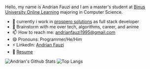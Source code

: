 ### 

<!--
**AndrianFauzi/AndrianFauzi** is a ✨ _special_ ✨ repository because its `README.md` (this file) appears on your GitHub profile.

Here are some ideas to get you started:

- 🔭 I’m currently working on ...
- 🌱 I’m currently learning ...
- 👯 I’m looking to collaborate on ...
- 🤔 I’m looking for help with ...
- 💬 Ask me about ...
- 📫 How to reach me: ...
- 😄 Pronouns: ...
- ⚡ Fun fact: ...
-->
Hello, my name is Andrian Fauzi and I am a master's student at [Binus University Online Learning](https://onlinelearning.binus.ac.id/) majoring in Computer Science.

- 🔭 currently i work in [prospero solutions](https://prosperosolutions.co.id/) as full stack developer
- 💬 Brainstorm with me over tech, algorithms, career, and anime 
- 📫 How to reach me: andrianfauzi1995@gmail.com
- 😄 Pronouns: Programmer/He/Him
- ⚡ LinkedIn: [Andrian Fauzi](https://www.linkedin.com/in/andrian-fauzi/) 
- 📝 [Resume](https://drive.google.com/file/d/1O0eL4hX5-Lk3UblKU3a-kCZEBO-8mfow/view?usp=sharing)

<!--
**Languages and Tools:** 

![JavaScript](https://img.shields.io/badge/-JavaScript-black?logo=javascript&style=social)&nbsp;&nbsp;
![HTML5](https://img.shields.io/badge/-HTML5-black?logo=html5&style=social)&nbsp;&nbsp;
![CSS3](https://img.shields.io/badge/-CSS3-black?logo=css3&style=social)&nbsp;&nbsp;
![jQuery](https://img.shields.io/badge/-jQuery-black?logo=jquery&style=social)&nbsp;&nbsp;
![Bootstrap](https://img.shields.io/badge/-Bootstrap-black?logo=bootstrap&style=social)&nbsp;&nbsp;
![MySQL](https://img.shields.io/badge/-MySQL-black?logo=mysql&style=social)&nbsp;&nbsp;
![Git](https://img.shields.io/badge/-Git-black?logo=git&style=social)&nbsp;&nbsp;
![GitHub](https://img.shields.io/badge/-GitHub-black?logo=github&style=social)&nbsp;&nbsp;
-->

![Andrian's Github Stats](https://github-readme-stats.vercel.app/api?username=AndrianFauzi&count_private=true&show_icons=true&include_all_commits=true)
![Top Langs](https://github-readme-stats.vercel.app/api/top-langs/?username=AndrianFauzi&hide=TeX&layout=compact)
